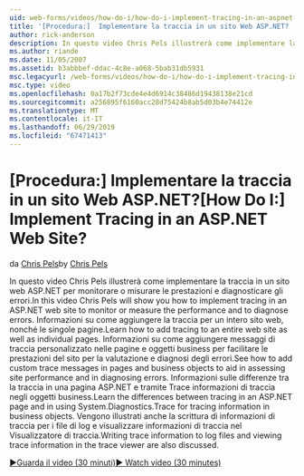```yaml
---
uid: web-forms/videos/how-do-i/how-do-i-implement-tracing-in-an-aspnet-web-site
title: '[Procedura:]  Implementare la traccia in un sito Web ASP.NET? | Microsoft Docs'
author: rick-anderson
description: In questo video Chris Pels illustrerà come implementare la traccia in un sito web ASP.NET per monitorare o misurare le prestazioni e diagnosticare gli errori.
ms.author: riande
ms.date: 11/05/2007
ms.assetid: b3abbbef-ddac-4c8e-a068-5bab31db5931
msc.legacyurl: /web-forms/videos/how-do-i/how-do-i-implement-tracing-in-an-aspnet-web-site
msc.type: video
ms.openlocfilehash: 0a17b2f73cde4e4d6914c38486d19438138e21cd
ms.sourcegitcommit: a256895f6160acc28d75424b8ab5d03b4e74412e
ms.translationtype: MT
ms.contentlocale: it-IT
ms.lasthandoff: 06/29/2019
ms.locfileid: "67471413"
---
```

# <a name="how-do-i--implement-tracing-in-an-aspnet-web-site"></a><span data-ttu-id="88c9e-104">[Procedura:]  Implementare la traccia in un sito Web ASP.NET?</span><span class="sxs-lookup"><span data-stu-id="88c9e-104">[How Do I:]  Implement Tracing in an ASP.NET Web Site?</span></span>

<span data-ttu-id="88c9e-105">da [Chris Pels](https://twitter.com/chrispels)</span><span class="sxs-lookup"><span data-stu-id="88c9e-105">by [Chris Pels](https://twitter.com/chrispels)</span></span>

<span data-ttu-id="88c9e-106">In questo video Chris Pels illustrerà come implementare la traccia in un sito web ASP.NET per monitorare o misurare le prestazioni e diagnosticare gli errori.</span><span class="sxs-lookup"><span data-stu-id="88c9e-106">In this video Chris Pels will show you how to implement tracing in an ASP.NET web site to monitor or measure the performance and to diagnose errors.</span></span> <span data-ttu-id="88c9e-107">Informazioni su come aggiungere la traccia per un intero sito web, nonché le singole pagine.</span><span class="sxs-lookup"><span data-stu-id="88c9e-107">Learn how to add tracing to an entire web site as well as individual pages.</span></span> <span data-ttu-id="88c9e-108">Informazioni su come aggiungere messaggi di traccia personalizzato nelle pagine e oggetti business per facilitare le prestazioni del sito per la valutazione e diagnosi degli errori.</span><span class="sxs-lookup"><span data-stu-id="88c9e-108">See how to add custom trace messages in pages and business objects to aid in assessing site performance and in diagnosing errors.</span></span> <span data-ttu-id="88c9e-109">Informazioni sulle differenze tra la traccia in una pagina ASP.NET e tramite Trace informazioni di traccia negli oggetti business.</span><span class="sxs-lookup"><span data-stu-id="88c9e-109">Learn the differences between tracing in an ASP.NET page and in using System.Diagnostics.Trace for tracing information in business objects.</span></span> <span data-ttu-id="88c9e-110">Vengono illustrati anche la scrittura di informazioni di traccia per i file di log e visualizzare informazioni di traccia nel Visualizzatore di traccia.</span><span class="sxs-lookup"><span data-stu-id="88c9e-110">Writing trace information to log files and viewing trace information in the trace viewer are also discussed.</span></span>

[<span data-ttu-id="88c9e-111">&#9654;Guarda il video (30 minuti)</span><span class="sxs-lookup"><span data-stu-id="88c9e-111">&#9654; Watch video (30 minutes)</span></span>](https://channel9.msdn.com/Blogs/ASP-NET-Site-Videos/how-do-i-implement-tracing-in-an-aspnet-web-site)
